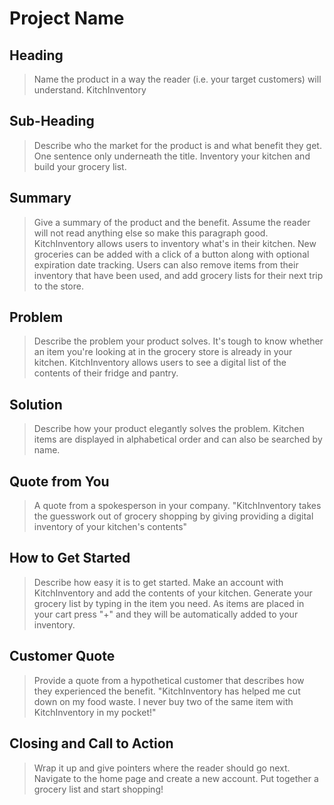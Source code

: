 # Project Name #

<!-- 
> This material was originally posted [here](http://www.quora.com/What-is-Amazons-approach-to-product-development-and-product-management). It is reproduced here for posterities sake.

There is an approach called "working backwards" that is widely used at Amazon. They work backwards from the customer, rather than starting with an idea for a product and trying to bolt customers onto it. While working backwards can be applied to any specific product decision, using this approach is especially important when developing new products or features.

For new initiatives a product manager typically starts by writing an internal press release announcing the finished product. The target audience for the press release is the new/updated product's customers, which can be retail customers or internal users of a tool or technology. Internal press releases are centered around the customer problem, how current solutions (internal or external) fail, and how the new product will blow away existing solutions.

If the benefits listed don't sound very interesting or exciting to customers, then perhaps they're not (and shouldn't be built). Instead, the product manager should keep iterating on the press release until they've come up with benefits that actually sound like benefits. Iterating on a press release is a lot less expensive than iterating on the product itself (and quicker!).

If the press release is more than a page and a half, it is probably too long. Keep it simple. 3-4 sentences for most paragraphs. Cut out the fat. Don't make it into a spec. You can accompany the press release with a FAQ that answers all of the other business or execution questions so the press release can stay focused on what the customer gets. My rule of thumb is that if the press release is hard to write, then the product is probably going to suck. Keep working at it until the outline for each paragraph flows. 

Oh, and I also like to write press-releases in what I call "Oprah-speak" for mainstream consumer products. Imagine you're sitting on Oprah's couch and have just explained the product to her, and then you listen as she explains it to her audience. That's "Oprah-speak", not "Geek-speak".

Once the project moves into development, the press release can be used as a touchstone; a guiding light. The product team can ask themselves, "Are we building what is in the press release?" If they find they're spending time building things that aren't in the press release (overbuilding), they need to ask themselves why. This keeps product development focused on achieving the customer benefits and not building extraneous stuff that takes longer to build, takes resources to maintain, and doesn't provide real customer benefit (at least not enough to warrant inclusion in the press release).
 -->
 
## Heading ##
  > Name the product in a way the reader (i.e. your target customers) will understand.
  KitchInventory

## Sub-Heading ##
  > Describe who the market for the product is and what benefit they get. One sentence only underneath the title.
  Inventory your kitchen and build your grocery list.

## Summary ##
  > Give a summary of the product and the benefit. Assume the reader will not read anything else so make this paragraph good.
  KitchInventory allows users to inventory what's in their kitchen. New groceries can be added with a click of a button along with optional expiration date tracking. Users can also remove items from their inventory that have been used, and add grocery lists for their next trip to the store.

## Problem ##
  > Describe the problem your product solves.
  It's tough to know whether an item you're looking at in the grocery store is already in your kitchen. KitchInventory allows users to see a digital list of the contents of their fridge and pantry.

## Solution ##
  > Describe how your product elegantly solves the problem.
  Kitchen items are displayed in alphabetical order and can also be searched by name. 

## Quote from You ##
  > A quote from a spokesperson in your company.
  "KitchInventory takes the guesswork out of grocery shopping by giving providing a digital inventory of your kitchen's contents"

## How to Get Started ##
  > Describe how easy it is to get started.
  Make an account with KitchInventory and add the contents of your kitchen. Generate your grocery list by typing in the item you need. As items are placed in your cart press "+" and they will be automatically added to your inventory.

## Customer Quote ##
  > Provide a quote from a hypothetical customer that describes how they experienced the benefit.
  "KitchInventory has helped me cut down on my food waste. I never buy two of the same item with KitchInventory in my pocket!"

## Closing and Call to Action ##
  > Wrap it up and give pointers where the reader should go next.
  Navigate to the home page and create a new account. Put together a grocery list and start shopping!